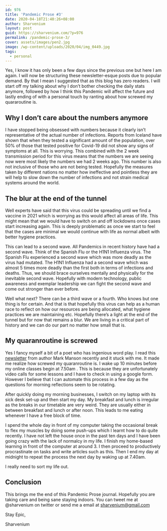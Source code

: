 ```yaml
---
id: 976
title: 'Pandemic Prose #3'
date: 2020-04-18T21:40:26+08:00
author: Sharvenium
layout: post
guid: https://sharvenium.com/?p=976
permalink: /pandemic-prose-3/
cover: assets/images/pen2.jpg
image: /wp-content/uploads/2020/04/img_0449.jpg
tags:
  - personal
---
```

Yes, I know it has only been a few days since the previous one but here I am again. I will now be structuring these newsletter-esque posts due to popular demand. By that I mean I suggested that as this blog has zero readers. I will start off my talking about why I don’t bother checking the daily stats anymore, followed by how I think this Pandemic will affect the future and lastly ending of with a personal touch by ranting about how screwed my quararoutine is. 

## Why I don’t care about the numbers anymore

I have stopped being obsessed with numbers because it clearly isn’t representative of the actual number of infections. Reports from Iceland have shown that when they tested a significant amount of the population, over 50% of those that tested positive for Covid-19 did not show any signs of symptoms at all. This is worrying. This combined with the 2 week transmission period for this virus means that the numbers we are seeing now were most likely the numbers we had 2 weeks ago. This number is also not inclusive of those who are not being tested. Hopefully the measures taken by different nations no matter how ineffective and pointless they are will help to slow down the number of infections and not strain medical systems around the world.

## The blur at the end of the tunnel

Well experts have said that this virus could be spreading until we find a vaccine in 2021 which is worrying as this would affect all areas of life. This might mean that we would have to switch on and off lockdowns once cases start increasing again. This is deeply problematic as once we start to feel that the cases are minimal we would continue with life as normal albeit with better hygiene practices.

This can lead to a second wave. All Pandemics in recent history have had a second wave. Think of the Spanish Flu or the H1N1 Influenza virus. The Spanish Flu experienced a second wave which was more deadly as the virus had mutated. The H1N1 Influenza had a second wave which was almost 5 times more deadly than the first both in terms of infections and deaths. Thus, we should brace ourselves mentally and physically for the inevitable second wave. Hopefully with modern technology, public awareness and exemplar leadership we can fight the second wave and come out stronger than ever before. 

Well what next? There can be a third wave or a fourth. Who knows but one thing is for certain. And that is that hopefully this virus can help as a human race to reflect on how our resources are being allocated, what hygiene practices we are maintaining etc. Hopefully there’s a light at the end of the tunnel but for now that remains a blur. We are living in a critical part of history and we can do our part no matter how small that is. 

## My quaranroutine is screwed

Yes I fancy myself a bit of a poet who has ingenious word play. I read this <a rel="noreferrer noopener" href="https://markmanson.net/newsletters" target="_blank">newsletter</a> from author Mark Manson recently and it stuck with me. It made me realize how screwed my quaranroutine is. I wake up 10 minutes before my online classes begin at 7.50am . This is because they are unfortunately video calls for some lessons and I have to check in using a google form. However I believe that I can automate this process in a few day as the questions for morning reflections seem to be rotating. 

After quickly doing my morning businesses, I switch on my laptop with its sick desk set-up and then start my day. My breakfast and lunch is irregular as the breaks in our timetable are very weird. They are usually either in between breakfast and lunch or after noon. This leads to me eating whenever I have a free block of time. 

I spend the whole day in front of my computer taking the occasional break to flex my muscles by doing some push-ups which I learnt how to do quite recently. I have not left the house once in the past ten days and I have been going crazy with the lack of normalcy in my life. I finish my home-based learning in front of the computer at around 3. I then proceed to productively procrastinate on tasks and write articles such as this. Then I end my day at midnight to repeat the process the next day by waking up at 7.40am.

I really need to sort my life out. 

## Conclusion

This brings me the end of this Pandemic Prose journal. Hopefully you are taking care and being sane staying indoors. You can tweet me at @sharvenium on twitter or send me a email at sharvenium@gmail.com

Stay Epic, 

Sharvenium